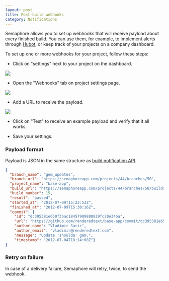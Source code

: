 ```yaml
---
layout: post
title: Post-build webhooks
category: Notifications
---
```


Semaphore allows you to set up webhooks that will receive payload about every finished build.  You can use them, for example, to implement alerts through [Hubot](http://hubot.github.com/), or keep track of your projects on a company dashboard.

To set up one or more webhooks for your project, follow these steps:

- Click on "settings" next to your project on the dashboard.

<img src="/docs/assets/img/webhooks/project-settings-link.png" class="img-responsive">

- Open the "Webhooks" tab on project settings page.

<img src="/docs/assets/img/webhooks/webhooks-tab-link.png" class="img-responsive">

- Add a URL to receive the payload.

<img src="/docs/assets/img/webhooks/webhooks.png" class="img-responsive">

- Click on "Test" to receive an example payload and verify that it all works.

- Save your settings.

### Payload format

Payload is JSON in the same structure as [build notification API](/docs/branches-and-builds-api.html).

```json
{
  "branch_name": "gem_updates",
  "branch_url": "https://semaphoreapp.com/projects/44/branches/50",
  "project_name": "base-app",
  "build_url": "https://semaphoreapp.com/projects/44/branches/50/builds/15",
  "build_number": 15,
  "result": "passed",
  "started_at": "2012-07-09T15:23:53Z",
  "finished_at": "2012-07-09T15:30:16Z",
  "commit": {
    "id": "dc395381e650f3bac18457909880829fc20e34ba",
    "url": "https://github.com/renderedtext/base-app/commit/dc395381e650f3bac18457909880829fc20e34ba",
    "author_name": "Vladimir Saric",
    "author_email": "vladimir@renderedtext.com",
    "message": "Update 'shoulda' gem.",
    "timestamp": "2012-07-04T18:14:08Z"}
}
```

### Retry on failure

In case of a delivery failure, Semaphore will retry, twice, to send the webhook.
